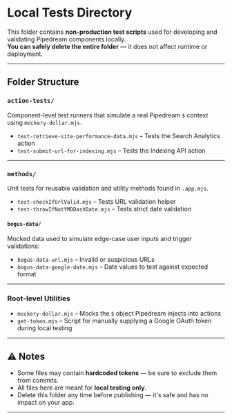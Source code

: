 #  Local Tests Directory

This folder contains **non-production test scripts** used for developing and validating Pipedream components locally.  
**You can safely delete the entire folder** — it does not affect runtime or deployment.

---

##  Folder Structure

### `action-tests/`
Component-level test runners that simulate a real Pipedream `$` context using `mockery-dollar.mjs`.

- `test-retrieve-site-performance-data.mjs` – Tests the Search Analytics action
- `test-submit-url-for-indexing.mjs` – Tests the Indexing API action

---

### `methods/`
Unit tests for reusable validation and utility methods found in `.app.mjs`.

- `test-checkIfUrlValid.mjs` – Tests URL validation helper
- `test-throwIfNotYMDDashDate.mjs` – Tests strict date validation

#### `bogus-data/`
Mocked data used to simulate edge-case user inputs and trigger validations:
- `bogus-data-url.mjs` – Invalid or suspicious URLs
- `bogus-data-google-date.mjs` – Date values to test against expected format

---

### Root-level Utilities

- `mockery-dollar.mjs` – Mocks the `$` object Pipedream injects into actions
- `get-token.mjs` – Script for manually supplying a Google OAuth token during local testing

---

## ⚠️ Notes

- Some files may contain **hardcoded tokens** — be sure to exclude them from commits.
- All files here are meant for **local testing only**.
- Delete this folder any time before publishing — it's safe and has no impact on your app.

---